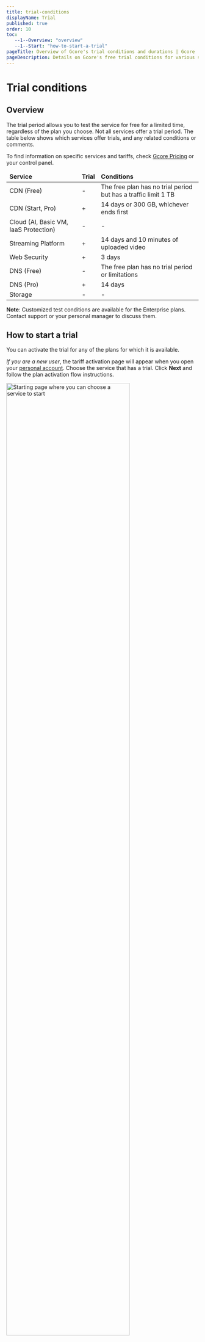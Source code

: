 ```yaml
---
title: trial-conditions
displayName: Trial
published: true
order: 10
toc:
   --1--Overview: "overview"
   --1--Start: "how-to-start-a-trial"
pageTitle: Overview of Gcore's trial conditions and durations | Gcore
pageDescription: Details on Gcore's free trial conditions for various services, how to start it, and where to monitor your trial status.
---
```

# Trial conditions

## Overview

The trial period allows you to test the service for free for a limited time, regardless of the plan you choose. Not all services offer a trial period. The table below shows which services offer trials, and any related conditions or comments.

To find information on specific services and tariffs, check <a href="https://gcore.com/pricing/edge-network" target="_blank">Gcore Pricing</a> or your control panel.

<table>
<thead>
<tr>
<td style="text-align: left"><b>Service</b></td>
<td style="text-align: left"><b>Trial</b></td>
<td style="text-align: left"><b>Conditions</b></td>
</tr>
</thead>
<tbody>
<tr>
<td style="text-align: left">CDN (Free)</td>
<td style="text-align: left">-</td>
<td style="text-align: left">The free plan has no trial period but has a traffic limit 1 TB</td>
</tr>
<tr>
<td style="text-align: left">CDN (Start, Pro)</td>
<td style="text-align: left">+</td>
<td style="text-align: left">14 days or 300 GB, whichever ends first</td>
</tr>
<tr>
<td style="text-align: left">Cloud (AI, Basic VM, IaaS Protection)</td>
<td style="text-align: left">-</td>
<td style="text-align: left">-</td>
</tr>
<tr>
<td style="text-align: left">Streaming Platform</td>
<td style="text-align: left">+</td>
<td style="text-align: left">14 days and 10 minutes of uploaded video</td>
</tr>
<tr>
<td style="text-align: left">Web Security</td>
<td style="text-align: left">+</td>
<td style="text-align: left">3 days</td>
</tr>
<tr>
<td style="text-align: left">DNS (Free)</td>
<td style="text-align: left">-</td>
<td style="text-align: left">The free plan has no trial period or limitations</td>
</tr>
<tr>
<td style="text-align: left">DNS (Pro)</td>
<td style="text-align: left">+</td>
<td style="text-align: left">14 days</td>
</tr>
<tr>
<td style="text-align: left">Storage</td>
<td style="text-align: left">-</td>
<td style="text-align: left">-</td>
</tr>
</tbody>
</table>

**Note**: Сustomized test conditions are available for the Enterprise plans. Contact support or your personal manager to discuss them.

## How to start a trial

You can activate the trial for any of the plans for which it is available.

*If you are a new user*, the tariff activation page will appear when you open your <a href="https://accounts.gcore.com/reports/dashboard" target="_blank">personal account</a>. Choose the service that has a trial. Click **Next** and follow the plan activation flow instructions.

<img src="https://assets.gcore.pro/docs/account-settings/billing/trial/trial-10.png" alt="Starting page where you can choose a service to start" width="80%">

*If you already have some services activated*, tariff plan activation (and trial if it exists) will be on the <a href="https://accounts.gcore.com/billing/services" target="_blank">Services</a> Billing page. Click **Activate service** and follow the instructions. 

<img src="https://assets.gcore.pro/docs/account-settings/billing/trial/trial-20.png" alt="Services page where you can also start a trial" width="80%">

You can also activate the plan by choosing the relevant service in the left navigation menu.

That’s it! We will send you an email at the beginning of the trial and two days before the end of the trial.

Contact support (support@gcore.com or chat) or your manager to extend the trial duration or add GB.

**Note**: The flow differs for some services (e.g., IaaS Protection). Follow the recommendations from the control panel to activate the service.